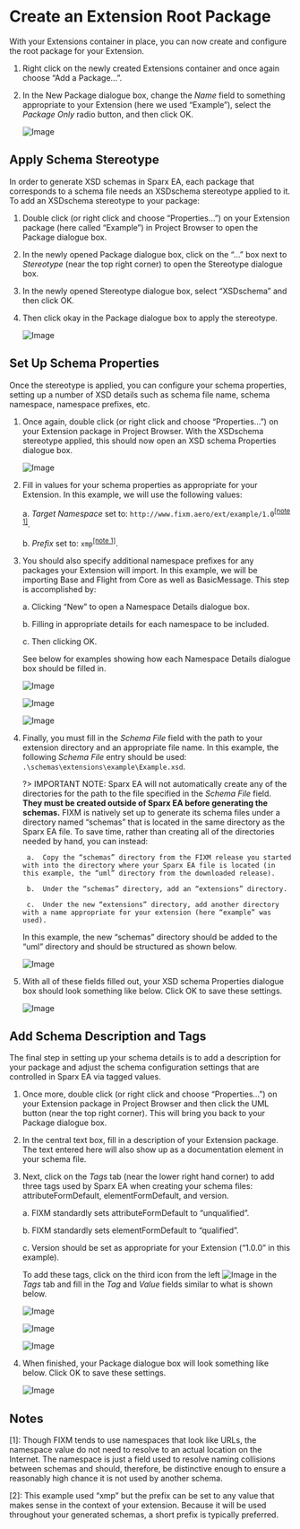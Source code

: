 # Create an Extension Root Package

With your Extensions container in place, you can now create and
configure the root package for your Extension.

1. Right click on the newly created Extensions container and once again
    choose “Add a Package…”.

2. In the New Package dialogue box, change the *Name* field to
    something appropriate to your Extension (here we used “Example”),
    select the *Package Only* radio button, and then click OK.

    ![Image](.//media/image201.png)

## Apply Schema Stereotype

In order to generate XSD schemas in Sparx EA, each package that
corresponds to a schema file needs an XSDschema stereotype applied to
it. To add an XSDschema stereotype to your package:

1. Double click (or right click and choose “Properties…”) on your
    Extension package (here called “Example”) in Project Browser to open
    the Package dialogue box.

2. In the newly opened Package dialogue box, click on the “…” box next
    to *Stereotype* (near the top right corner) to open the Stereotype
    dialogue box.

3. In the newly opened Stereotype dialogue box, select “XSDschema” and
    then click OK.

4. Then click okay in the Package dialogue box to apply the stereotype.

    ![Image](.//media/image202.png)

## Set Up Schema Properties

Once the stereotype is applied, you can configure your schema
properties, setting up a number of XSD details such as schema file name,
schema namespace, namespace prefixes, etc.

1. Once again, double click (or right click and choose “Properties…”)
    on your Extension package in Project Browser. With the XSDschema
    stereotype applied, this should now open an XSD schema Properties
    dialogue box.

    ![Image](.//media/image203.png)

2. Fill in values for your schema properties as appropriate for your
    Extension. In this example, we will use the following values:

    a.  *Target Namespace* set to:
        `http://www.fixm.aero/ext/example/1.0`<sup><a href="#how-to-create-fixm-extension/create-an-extension-root-package?id=notes">[note 1]</a></sup>.

    b.  *Prefix* set to: `xmp`<sup><a href="#how-to-create-fixm-extension/create-an-extension-root-package?id=notes">[note 1]</a></sup>.

3. You should also specify additional namespace prefixes for any
    packages your Extension will import. In this example, we will be
    importing Base and Flight from Core as well as BasicMessage. This
    step is accomplished by:

    a.  Clicking “New” to open a Namespace Details dialogue box.

    b.  Filling in appropriate details for each namespace to be included.

    c.  Then clicking OK.

    See below for examples showing how each Namespace Details dialogue box should be filled in.

    ![Image](.//media/image204.png)

    ![Image](.//media/image103.png)

    ![Image](.//media/image104.png)

4. Finally, you must fill in the *Schema File* field with the path to
    your extension directory and an appropriate file name. In this
    example, the following *Schema File* entry should be used:
    `.\schemas\extensions\example\Example.xsd`.

    ?> IMPORTANT NOTE: Sparx EA will not automatically create any of the directories for the path to the file specified in the *Schema File* field. **They must be created outside of Sparx EA before generating the schemas.** FIXM is natively set up to generate its schema files under a directory named “schemas” that is located in the same directory as the Sparx EA file. To save time, rather than creating all of the directories needed by hand, you can instead:

        a.  Copy the “schemas” directory from the FIXM release you started with into the directory where your Sparx EA file is located (in this example, the “uml” directory from the downloaded release).

        b.  Under the “schemas” directory, add an “extensions” directory.

        c.  Under the new “extensions” directory, add another directory with a name appropriate for your extension (here “example” was used).

    In this example, the new “schemas” directory should be added to the
    “uml” directory and should be structured as shown below.

    ![Image](.//media/image205.png)

5. With all of these fields filled out, your XSD schema Properties
    dialogue box should look something like below. Click OK to save
    these settings.

    ![Image](.//media/image206.png)

## Add Schema Description and Tags

The final step in setting up your schema details is to add a description
for your package and adjust the schema configuration settings that are
controlled in Sparx EA via tagged values.

1. Once more, double click (or right click and choose “Properties…”) on
    your Extension package in Project Browser and then click the UML
    button (near the top right corner). This will bring you back to your
    Package dialogue box.

2. In the central text box, fill in a description of your Extension
    package. The text entered here will also show up as a documentation
    element in your schema file.

3. Next, click on the *Tags* tab (near the lower right hand corner) to
    add three tags used by Sparx EA when creating your schema files:
    attributeFormDefault, elementFormDefault, and version.

    a. FIXM standardly sets attributeFormDefault to “unqualified”.

    b. FIXM standardly sets elementFormDefault to “qualified”.

    c. Version should be set as appropriate for your Extension (“1.0.0”
        in this example).

    To add these tags, click on the third icon from the left ![Image](.//media/image63.png) in the *Tags* tab and fill in the *Tag* and *Value* fields similar to what is shown below.

    ![Image](.//media/image64.png)

    ![Image](.//media/image65.png)

    ![Image](.//media/image66.png)

4. When finished, your Package dialogue box will look something like
    below. Click OK to save these settings.

    ![Image](.//media/image207.png)

## Notes

[1]: Though FIXM tends to use namespaces that look like URLs, the namespace value do not need to resolve to an actual location on the Internet.  The namespace is just a field used to resolve naming collisions between schemas and should, therefore, be distinctive enough to ensure a reasonably high chance it is not used by another schema.

[2]: This example used “xmp” but the prefix can be set to any value that makes sense in the context of your extension.  Because it will be used throughout your generated schemas, a short prefix is typically preferred.
